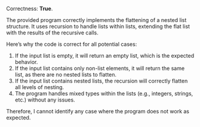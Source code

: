 Correctness: **True**.

The provided program correctly implements the flattening of a nested list structure. It uses recursion to handle lists within lists, extending the flat list with the results of the recursive calls. 

Here’s why the code is correct for all potential cases:
1. If the input list is empty, it will return an empty list, which is the expected behavior.
2. If the input list contains only non-list elements, it will return the same list, as there are no nested lists to flatten.
3. If the input list contains nested lists, the recursion will correctly flatten all levels of nesting.
4. The program handles mixed types within the lists (e.g., integers, strings, etc.) without any issues.

Therefore, I cannot identify any case where the program does not work as expected.